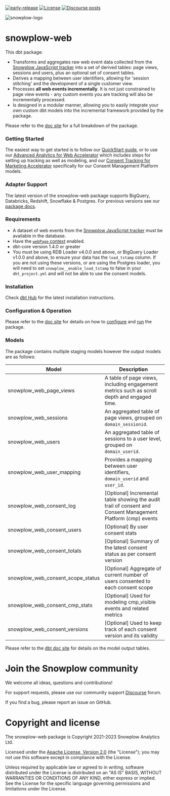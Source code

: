 [![early-release]][tracker-classification] [![License][license-image]][license] [![Discourse posts][discourse-image]][discourse]

![snowplow-logo](https://raw.githubusercontent.com/snowplow/dbt-snowplow-utils/main/assets/snowplow_logo.png)

# snowplow-web

This dbt package:

- Transforms and aggregates raw web event data collected from the [Snowplow JavaScript tracker][tracker-docs] into a set of derived tables: page views, sessions and users, plus an optional set of consent tables.
- Derives a mapping between user identifiers, allowing for 'session stitching' and the development of a single customer view.
- Processes **all web events incrementally**. It is not just constrained to page view events - any custom events you are tracking will also be incrementally processed.
- Is designed in a modular manner, allowing you to easily integrate your own custom dbt models into the incremental framework provided by the package.

Please refer to the [doc site](https://docs.snowplow.io/docs/modeling-your-data/modeling-your-data-with-dbt/dbt-models/dbt-web-data-model/) for a full breakdown of the package.

### Getting Started

The easiest way to get started is to follow our [QuickStart guide](https://docs.snowplow.io/docs/modeling-your-data/modeling-your-data-with-dbt/dbt-quickstart/web/), or to use our [Advanced Analytics for Web Accelerator](https://docs.snowplow.io/accelerators/web/) which includes steps for setting up tracking as well as modeling, and our [Consent Tracking for Marketing Accelerator](https://docs.snowplow.io/accelerators/consent/) specifically for our Consent Management Platform models.

### Adapter Support

The latest version of the snowplow-web package supports BigQuery, Databricks, Redshift, Snowflake & Postgres. For previous versions see our [package docs](https://docs.snowplow.io/docs/modeling-your-data/modeling-your-data-with-dbt/).

### Requirements

- A dataset of web events from the [Snowplow JavaScript tracker][tracker-docs] must be available in the database.
- Have the [`webPage` context][webpage-context] enabled.
- dbt-core version 1.4.0 or greater
- You must be using RDB Loader v4.0.0 and above, or BigQuery Loader v1.0.0 and above, to ensure your data has the `load_tstamp` column. If you are not using these versions, or are using the Postgres loader, you will need to set `snowplow__enable_load_tstamp` to false in your` dbt_project.yml` and will not be able to use the consent models.

### Installation

Check [dbt Hub](https://hub.getdbt.com/snowplow/snowplow_web/latest/) for the latest installation instructions.

### Configuration & Operation

Please refer to the [doc site](https://docs.snowplow.io/docs/modeling-your-data/modeling-your-data-with-dbt/) for details on how to [configure](https://docs.snowplow.io/docs/modeling-your-data/modeling-your-data-with-dbt/dbt-configuration/web/) and [run](https://docs.snowplow.io/docs/modeling-your-data/modeling-your-data-with-dbt/dbt-quickstart/web/) the package.

### Models

The package contains multiple staging models however the output models are as follows:

| Model                             | Description                                                                                                  |
| --------------------------------- | ------------------------------------------------------------------------------------------------------------ |
| snowplow_web_page_views           | A table of page views, including engagement metrics such as scroll depth and engaged time.                   |
| snowplow_web_sessions             | An aggregated table of page views, grouped on `domain_sessionid`.                                            |
| snowplow_web_users                | An aggregated table of sessions to a user level, grouped on `domain_userid`.                                 |
| snowplow_web_user_mapping         | Provides a mapping between user identifiers, `domain_userid` and `user_id`.                                  |
| snowplow_web_consent_log          | [Optional] Incremental table showing the audit trail of consent and Consent Management Platform (cmp) events |
| snowplow_web_consent_users        | [Optional] By user consent stats                                                                             |
| snowplow_web_consent_totals       | [Optional] Summary of the latest consent status as per consent version                                       |
| snowplow_web_consent_scope_status | [Optional] Aggregate of current number of users consented to each consent scope                              |
| snowplow_web_consent_cmp_stats    | [Optional] Used for modeling cmp_visible events and related metrics                                          |
| snowplow_web_consent_versions     | [Optional] Used to keep track of each consent version and its validity                                       |

Please refer to the [dbt doc site](https://snowplow.github.io/dbt-snowplow-web/#!/overview/snowplow_web) for details on the model output tables.

# Join the Snowplow community

We welcome all ideas, questions and contributions!

For support requests, please use our community support [Discourse][discourse] forum.

If you find a bug, please report an issue on GitHub.

# Copyright and license

The snowplow-web package is Copyright 2021-2023 Snowplow Analytics Ltd.

Licensed under the [Apache License, Version 2.0][license] (the "License");
you may not use this software except in compliance with the License.

Unless required by applicable law or agreed to in writing, software
distributed under the License is distributed on an "AS IS" BASIS,
WITHOUT WARRANTIES OR CONDITIONS OF ANY KIND, either express or implied.
See the License for the specific language governing permissions and
limitations under the License.

[license]: http://www.apache.org/licenses/LICENSE-2.0
[license-image]: http://img.shields.io/badge/license-Apache--2-blue.svg?style=flat
[tracker-classification]: https://docs.snowplow.io/docs/collecting-data/collecting-from-own-applications/tracker-maintenance-classification/
[early-release]: https://img.shields.io/static/v1?style=flat&label=Snowplow&message=Early%20Release&color=014477&labelColor=9ba0aa&logo=data:image/png;base64,iVBORw0KGgoAAAANSUhEUgAAABAAAAAQCAMAAAAoLQ9TAAAAeFBMVEVMaXGXANeYANeXANZbAJmXANeUANSQAM+XANeMAMpaAJhZAJeZANiXANaXANaOAM2WANVnAKWXANZ9ALtmAKVaAJmXANZaAJlXAJZdAJxaAJlZAJdbAJlbAJmQAM+UANKZANhhAJ+EAL+BAL9oAKZnAKVjAKF1ALNBd8J1AAAAKHRSTlMAa1hWXyteBTQJIEwRgUh2JjJon21wcBgNfmc+JlOBQjwezWF2l5dXzkW3/wAAAHpJREFUeNokhQOCA1EAxTL85hi7dXv/E5YPCYBq5DeN4pcqV1XbtW/xTVMIMAZE0cBHEaZhBmIQwCFofeprPUHqjmD/+7peztd62dWQRkvrQayXkn01f/gWp2CrxfjY7rcZ5V7DEMDQgmEozFpZqLUYDsNwOqbnMLwPAJEwCopZxKttAAAAAElFTkSuQmCC
[tracker-docs]: https://docs.snowplow.io/docs/collecting-data/collecting-from-own-applications/javascript-trackers/
[webpage-context]: https://docs.snowplow.io/docs/collecting-data/collecting-from-own-applications/javascript-trackers/javascript-tracker/javascript-tracker-v3/tracker-setup/initialization-options/#adding-predefined-contexts
[dbt-package-docs]: https://docs.getdbt.com/docs/building-a-dbt-project/package-management
[discourse-image]: https://img.shields.io/discourse/posts?server=https%3A%2F%2Fdiscourse.snowplow.io%2F
[discourse]: http://discourse.snowplow.io/

